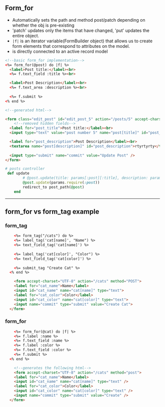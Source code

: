 ## Form_for

- Automatically sets the path and method post/patch depending on whether the obj is pre-existing
- 'patch' updates only the items that have changed, 'put' updates the entire object.
- `|f|` is an iterator variable(FormBuilder object) that allows us to create form elements that correspond to attributes on the model.
- is directly connected to an active record model
 
```html
<!--basic form_for implementation-->
<%= form_for(@post) do |f| %>
  <label>Post title:</label><br>
  <%= f.text_field :title %><br>

  <label>Post Description</label><br>
  <%= f.text_area :description %><br>
  
  <%= f.submit %>
<% end %>
``` 

```html
<!--generated html-->

<form class="edit_post" id="edit_post_5" action="/posts/5" accept-charset="UTF-8" method="post">
	<!--removed hidden fields-->
  <label for="post_title">Post title:</label><br>
  <input type="text" value="post number 5" name="post[title]" id="post_title" /><br>

  <label for="post_description">Post Description</label><br>
  <textarea name="post[description]" id="post_description">rtyrtyrty</textarea><br>
  
  <input type="submit" name="commit" value="Update Post" />
</form>
```



```ruby
# posts controller
 def update
		# @post.update(title: params[:post][:title], description: params[:post][:description])
		@post.update(params.require(:post))
		redirect_to post_path(@post)
	end 
```

------------------------------------------------------------------------------------------------------

## form_for vs form_tag example


### form_tag

```html
	<%= form_tag("/cats") do %>
    <%= label_tag('cat[name]', "Name") %>
    <%= text_field_tag('cat[name]') %>
   
    <%= label_tag('cat[color]', "Color") %>
    <%= text_field_tag('cat[color]') %>
   
    <%= submit_tag "Create Cat" %>
  <% end %>
```


```html
	<form accept-charset="UTF-8" action="/cats" method="POST">
    <label for="cat_name">Name</label>
    <input id="cat_name" name="cat[name]" type="text">
    <label for="cat_color">Color</label>
    <input id="cat_color" name="cat[color]" type="text">
    <input name="commit" type="submit" value="Create Cat">
  </form>
```


### form_for

```html
	<%= form_for(@cat) do |f| %>
    <%= f.label :name %>
    <%= f.text_field :name %>
    <%= f.label :color %>
    <%= f.text_field :color %>
    <%= f.submit %>
  <% end %>
```

```html
	<!--generates the following html-->
	<form accept-charset="UTF-8" action="/cats" method="post">
    <label for="cat_name">Name</label>
    <input id="cat_name" name="cat[name]" type="text" />
    <label for="cat_color">Color</label>
    <input id="cat_color" name="cat[color]" type="text" />
    <input name="commit" type="submit" value="Create" />
  </form>
```